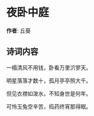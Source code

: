 # 夜卧中庭

**作者**: 丘葵

## 诗词内容

一榻清风不用钱，卧看万里泬寥天。

明星落落才数十，孤月亭亭照大千。

但见衣襟如泼水，不知身世是何年。

可怜玉兔空辛苦，捣药终宵那得眠。

